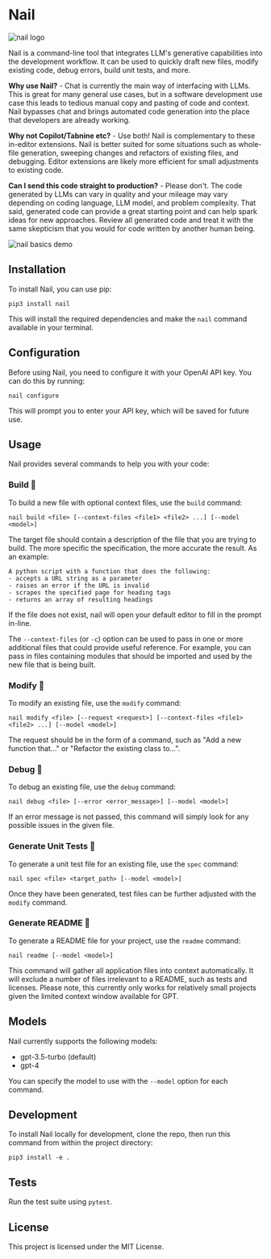 # Nail

![nail logo](https://user-images.githubusercontent.com/10245964/233905871-c1947748-a7dc-4514-a01d-2e0c9446cca9.png)

Nail is a command-line tool that integrates LLM's generative capabilities into the development workflow. It can be used to quickly draft new files, modify existing code, debug errors, build unit tests, and more.

**Why use Nail?** - Chat is currently the main way of interfacing with LLMs. This is great for many general use cases, but in a software development use case this leads to tedious manual copy and pasting of code and context. Nail bypasses chat and brings automated code generation into the place that developers are already working.

**Why not Copilot/Tabnine etc?** - Use both! Nail is complementary to these in-editor extensions. Nail is better suited for some situations such as whole-file generation, sweeping changes and refactors of existing files, and debugging. Editor extensions are likely more efficient for small adjustments to existing code.

**Can I send this code straight to production?** - Please don't. The code generated by LLMs can vary in quality and your mileage may vary depending on coding language, LLM model, and problem complexity. That said, generated code can provide a great starting point and can help spark ideas for new approaches. Review all generated code and treat it with the same skepticism that you would for code written by another human being.

![nail basics demo](https://user-images.githubusercontent.com/10245964/234179828-c84ad757-3392-4df6-b6be-147ff337405b.gif)

## Installation

To install Nail, you can use pip:

```
pip3 install nail
```

This will install the required dependencies and make the `nail` command available in your terminal.

## Configuration

Before using Nail, you need to configure it with your OpenAI API key. You can do this by running:

```
nail configure
```

This will prompt you to enter your API key, which will be saved for future use.

## Usage

Nail provides several commands to help you with your code:

### Build 🔨

To build a new file with optional context files, use the `build` command:

```
nail build <file> [--context-files <file1> <file2> ...] [--model <model>]
```

The target file should contain a description of the file that you are trying to build. The more specific the specification, the more accurate the result. As an example:

```
A python script with a function that does the following:
- accepts a URL string as a parameter
- raises an error if the URL is invalid
- scrapes the specified page for heading tags
- returns an array of resulting headings
```

If the file does not exist, nail will open your default editor to fill in the prompt in-line.

The `--context-files` (or `-c`) option can be used to pass in one or more additional files that could provide useful reference. For example, you can pass in files containing modules that should be imported and used by the new file that is being built.

### Modify 🔧

To modify an existing file, use the `modify` command:

```
nail modify <file> [--request <request>] [--context-files <file1> <file2> ...] [--model <model>]
```

The request should be in the form of a command, such as "Add a new function that..." or "Refactor the existing class to...".

### Debug 🐛

To debug an existing file, use the `debug` command:

```
nail debug <file> [--error <error_message>] [--model <model>]
```

If an error message is not passed, this command will simply look for any possible issues in the given file.

### Generate Unit Tests 🧪

To generate a unit test file for an existing file, use the `spec` command:

```
nail spec <file> <target_path> [--model <model>]
```

Once they have been generated, test files can be further adjusted with the `modify` command.

### Generate README 📖

To generate a README file for your project, use the `readme` command:

```
nail readme [--model <model>]
```

This command will gather all application files into context automatically. It will exclude a number of files irrelevant to a README, such as tests and licenses. Please note, this currently only works for relatively small projects given the limited context window available for GPT.

## Models

Nail currently supports the following models:

- gpt-3.5-turbo (default)
- gpt-4

You can specify the model to use with the `--model` option for each command.

## Development

To install Nail locally for development, clone the repo, then run this command from within the project directory:

```
pip3 install -e .
```

## Tests

Run the test suite using `pytest`.

## License

This project is licensed under the MIT License.
